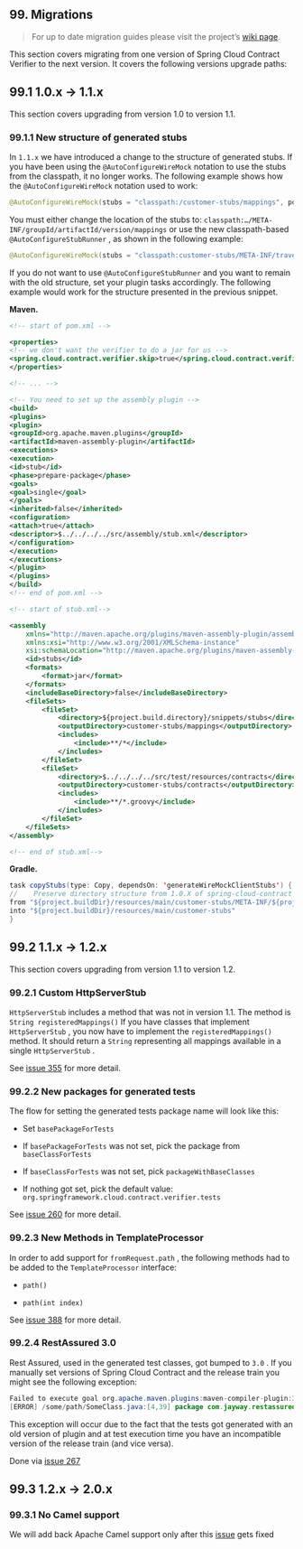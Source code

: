 ## 99. Migrations

> For up to date migration guides please visit the project’s [wiki page](https://github.com/spring-cloud/spring-cloud-contract/wiki/).

This section covers migrating from one version of Spring Cloud Contract Verifier to the next version. It covers the following versions upgrade paths:

## 99.1 1.0.x → 1.1.x

This section covers upgrading from version 1.0 to version 1.1.

### 99.1.1 New structure of generated stubs

In  `1.1.x`  we have introduced a change to the structure of generated stubs. If you have been using the  `@AutoConfigureWireMock`  notation to use the stubs from the classpath, it no longer works. The following example shows how the  `@AutoConfigureWireMock`  notation used to work:

```java
@AutoConfigureWireMock(stubs = "classpath:/customer-stubs/mappings", port = 8084)
```

You must either change the location of the stubs to:  `classpath:…/META-INF/groupId/artifactId/version/mappings`  or use the new classpath-based  `@AutoConfigureStubRunner` , as shown in the following example:

```java
@AutoConfigureWireMock(stubs = "classpath:customer-stubs/META-INF/travel.components/customer-contract/1.0.2-SNAPSHOT/mappings/", port = 8084)
```

If you do not want to use  `@AutoConfigureStubRunner`  and you want to remain with the old structure, set your plugin tasks accordingly. The following example would work for the structure presented in the previous snippet.

**Maven.**  

```xml
<!-- start of pom.xml -->

<properties>
<!-- we don't want the verifier to do a jar for us -->
<spring.cloud.contract.verifier.skip>true</spring.cloud.contract.verifier.skip>
</properties>

<!-- ... -->

<!-- You need to set up the assembly plugin -->
<build>
<plugins>
<plugin>
<groupId>org.apache.maven.plugins</groupId>
<artifactId>maven-assembly-plugin</artifactId>
<executions>
<execution>
<id>stub</id>
<phase>prepare-package</phase>
<goals>
<goal>single</goal>
</goals>
<inherited>false</inherited>
<configuration>
<attach>true</attach>
<descriptor>$../../../../src/assembly/stub.xml</descriptor>
</configuration>
</execution>
</executions>
</plugin>
</plugins>
</build>
<!-- end of pom.xml -->

<!-- start of stub.xml-->

<assembly
	xmlns="http://maven.apache.org/plugins/maven-assembly-plugin/assembly/1.1.3"
	xmlns:xsi="http://www.w3.org/2001/XMLSchema-instance"
	xsi:schemaLocation="http://maven.apache.org/plugins/maven-assembly-plugin/assembly/1.1.3 http://maven.apache.org/xsd/assembly-1.1.3.xsd">
	<id>stubs</id>
	<formats>
		<format>jar</format>
	</formats>
	<includeBaseDirectory>false</includeBaseDirectory>
	<fileSets>
		<fileSet>
			<directory>${project.build.directory}/snippets/stubs</directory>
			<outputDirectory>customer-stubs/mappings</outputDirectory>
			<includes>
				<include>**/*</include>
			</includes>
		</fileSet>
		<fileSet>
			<directory>$../../../../src/test/resources/contracts</directory>
			<outputDirectory>customer-stubs/contracts</outputDirectory>
			<includes>
				<include>**/*.groovy</include>
			</includes>
		</fileSet>
	</fileSets>
</assembly>

<!-- end of stub.xml-->
```

**Gradle.**  

```java
task copyStubs(type: Copy, dependsOn: 'generateWireMockClientStubs') {
//    Preserve directory structure from 1.0.X of spring-cloud-contract
from "${project.buildDir}/resources/main/customer-stubs/META-INF/${project.group}/${project.name}/${project.version}"
into "${project.buildDir}/resources/main/customer-stubs"
}
```

## 99.2 1.1.x → 1.2.x

This section covers upgrading from version 1.1 to version 1.2.

### 99.2.1 Custom HttpServerStub

`HttpServerStub`  includes a method that was not in version 1.1. The method is  `String registeredMappings()`  If you have classes that implement  `HttpServerStub` , you now have to implement the  `registeredMappings()`  method. It should return a  `String`  representing all mappings available in a single  `HttpServerStub` .

See [issue 355](https://github.com/spring-cloud/spring-cloud-contract/issues/355) for more detail.

### 99.2.2 New packages for generated tests

The flow for setting the generated tests package name will look like this:

- Set  `basePackageForTests` 

- If  `basePackageForTests`  was not set, pick the package from  `baseClassForTests` 

- If  `baseClassForTests`  was not set, pick  `packageWithBaseClasses` 

- If nothing got set, pick the default value:  `org.springframework.cloud.contract.verifier.tests` 

See [issue 260](https://github.com/spring-cloud/spring-cloud-contract/issues/260) for more detail.

### 99.2.3 New Methods in TemplateProcessor

In order to add support for  `fromRequest.path` , the following methods had to be added to the  `TemplateProcessor`  interface:

-  `path()` 

-  `path(int index)` 

See [issue 388](https://github.com/spring-cloud/spring-cloud-contract/issues/388) for more detail.

### 99.2.4 RestAssured 3.0

Rest Assured, used in the generated test classes, got bumped to  `3.0` . If you manually set versions of Spring Cloud Contract and the release train you might see the following exception:

```java
Failed to execute goal org.apache.maven.plugins:maven-compiler-plugin:3.1:testCompile (default-testCompile) on project some-project: Compilation failure: Compilation failure:
[ERROR] /some/path/SomeClass.java:[4,39] package com.jayway.restassured.response does not exist
```

This exception will occur due to the fact that the tests got generated with an old version of plugin and at test execution time you have an incompatible version of the release train (and vice versa).

Done via [issue 267](https://github.com/spring-cloud/spring-cloud-contract/issues/267)

## 99.3 1.2.x → 2.0.x

### 99.3.1 No Camel support

We will add back Apache Camel support only after this [issue](https://issues.apache.org/jira/browse/CAMEL-11430) gets fixed

